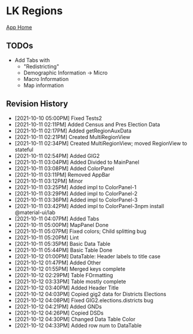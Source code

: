 # LK Regions

[App Home](https://nuuuwan.github.io/lk_regions)

## TODOs

* Add Tabs with
  * "Redistricting"
  * Demographic Information -> Micro
  * Macro Information
  * Map information

## Revision History
  *  [2021-10-10 05:00PM] Fixed Tests2
  *  [2021-10-11 02:11PM] Added Census and Pres Election Data
  *  [2021-10-11 02:17PM] Added getRegionAuxData
  *  [2021-10-11 02:21PM] Created MultiRegionView
  *  [2021-10-11 02:34PM] Created MultiRegionView; moved RegionView to stateful
  *  [2021-10-11 02:54PM] Added GIG2
  *  [2021-10-11 03:04PM] Added Divided to MainPanel
  *  [2021-10-11 03:08PM] Added ColorPanel
  *  [2021-10-11 03:11PM] Removed AppBar
  *  [2021-10-11 03:12PM] Minor
  *  [2021-10-11 03:25PM] Added impl to ColorPanel-1
  *  [2021-10-11 03:29PM] Added impl to ColorPanel-2
  *  [2021-10-11 03:36PM] Added impl to ColorPanel-3
  *  [2021-10-11 03:42PM] Added impl to ColorPanel-3npm install @material-ui/lab
  *  [2021-10-11 04:07PM] Added Tabs
  *  [2021-10-11 05:00PM] MapPanel Done
  *  [2021-10-11 05:07PM] Fixed colors; Child splitting bug
  *  [2021-10-11 05:20PM] Lint
  *  [2021-10-11 05:35PM] Basic Data Table
  *  [2021-10-11 05:44PM] Basic Table Done
  *  [2021-10-12 01:00PM] DataTable: Header labels to title case
  *  [2021-10-12 01:47PM] Added Other
  *  [2021-10-12 01:55PM] Merged keys complete
  *  [2021-10-12 02:29PM] Table FOrmatting
  *  [2021-10-12 03:33PM] Table mostly complete
  *  [2021-10-12 03:40PM] Added Header Title
  *  [2021-10-12 04:03PM] Copied gig2 data for Districts Elections
  *  [2021-10-12 04:08PM] Fixed GIG2.elections.districts bug
  *  [2021-10-12 04:21PM] Added GNDs
  *  [2021-10-12 04:26PM] Copied DSDs
  *  [2021-10-12 04:30PM] Changed Data Table Color
  *  [2021-10-12 04:33PM] Added row num to DataTable
